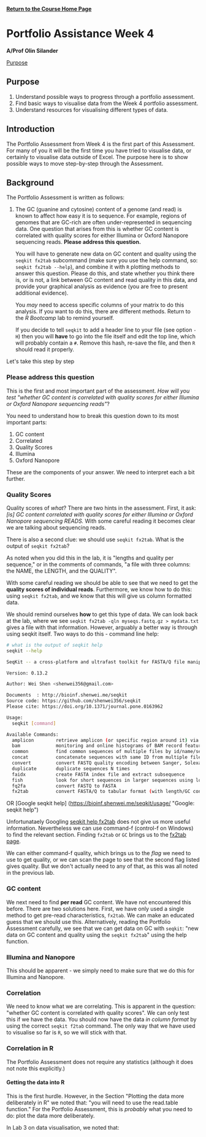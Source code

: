 **[Return to the Course Home Page](../index.html)**

# Portfolio Assistance Week 4
**A/Prof Olin Silander**

[Purpose](#purpose)<br>

## Purpose

1. Understand possible ways to progress through a portfolio assessment.
2. Find basic ways to visualise data from the Week 4 portfolio assessment.
3. Understand resources for visualising different types of data. 

## Introduction

The Portfolio Assessment from Week 4 is the first part of this Assessment. For many of you it will be the first time you have tried to visualise data, or certainly to visualise data outside of Excel. The purpose here is to show possible ways to move step-by-step through the Assessment.

## Background

The Portfolio Assessment is written as follows:

1. The GC (guanine and cytosine) content of a genome (and read) is known to affect how easy it is to sequence. For example, regions of genomes that are GC-rich are often under-represented in sequencing data. One question that arises from this is whether GC content is correlated with quality scores for either Illumina or Oxford Nanopore sequencing reads. **Please address this question.**<br>

    You will have to generate new data on GC content and quality using the `seqkit fx2tab` subcommand (make sure you use the help command, so: `seqkit fx2tab --help`), and combine it with `R` plotting methods to answer this question. Please do this, and state whether you think there is, or is not, a link between GC content and read quality in this data, and provide your graphical analysis as evidence (you are free to present additional evidence).

    You *may* need to access specific columns of your matrix to do this analysis. If you want to do this, there are different methods. Return to the *R Bootcamp* lab to remind yourself.

    If you decide to tell `seqkit` to add a header line to your file (see option `-H`) then you will **have** to go into the file itself and edit the top line, which will probably contain a `#`. Remove this hash, re-save the file, and then `R` should read it properly.

Let's take this step by step

### Please address this question
This is the first and most important part of the assessment. *How will you test "whether GC content is correlated with quality scores for either Illumina or Oxford Nanopore sequencing reads"*?

You need to understand how to break this question down to its most important parts:
1. GC content
2. Correlated
3. Quality Scores
4. Illumina
5. Oxford Nanopore

These are the components of your answer. We need to interpret each a bit further.

### Quality Scores
Quality scores of *what*?
There are two hints in the assessment. First, it ask: *[is] GC content correlated with quality scores for either Illumina or Oxford Nanopore sequencing READS.*
With some careful reading it becomes clear we are talking about sequencing reads.

There is also a second clue: we should use `seqkit fx2tab`. What is the output of `seqkit fx2tab`?

As noted when you did this in the lab, it is "lengths and quality per sequence," or in the comments of commands, "a file with three columns: the NAME, the LENGTH, and the QUALITY".

With some careful reading we should be able to see that we need to get the **quality scores of individual reads**. Furthermore, we know how to do this: using `seqkit fx2tab`, and we know that this will give us column formatted data.

We should remind ourselves **how** to get this type of data. We can look back at the lab, where we see `seqkit fx2tab -qln myseqs.fastq.gz > mydata.txt` gives a file with that information. However, arguably a better way is through using seqkit itself. Two ways to do this - command line help:

```bash
# what is the output of seqkit help
seqkit --help

SeqKit -- a cross-platform and ultrafast toolkit for FASTA/Q file manipulation

Version: 0.13.2

Author: Wei Shen <shenwei356@gmail.com>

Documents  : http://bioinf.shenwei.me/seqkit
Source code: https://github.com/shenwei356/seqkit
Please cite: https://doi.org/10.1371/journal.pone.0163962

Usage:
  seqkit [command]

Available Commands:
  amplicon        retrieve amplicon (or specific region around it) via primer(s)
  bam             monitoring and online histograms of BAM record features
  common          find common sequences of multiple files by id/name/sequence
  concat          concatenate sequences with same ID from multiple files
  convert         convert FASTQ quality encoding between Sanger, Solexa and Illumina
  duplicate       duplicate sequences N times
  faidx           create FASTA index file and extract subsequence
  fish            look for short sequences in larger sequences using local alignment
  fq2fa           convert FASTQ to FASTA
  fx2tab          convert FASTA/Q to tabular format (with length/GC content/GC skew)
  ```

  OR [Google seqkit help] (https://bioinf.shenwei.me/seqkit/usage/ "Google: seqkit help")

Unfortunataely Googling [seqkit help fx2tab](https://bioinf.shenwei.me/seqkit/usage/) does not give us more useful information. Nevertheless we can use command-f (control-f on Windows) to find the relevant section. Finding `fx2tab` or `GC` brings us to the [fx2tab page](https://bioinf.shenwei.me/seqkit/usage/#fx2tab-tab2fx).

We can either command-f quality, which brings us to the *flag* we need to use to get quality, or we can scan the page to see that the second flag listed gives quality. But we don't actually need to any of that, as this was all noted in the previous lab.

### GC content
We next need to find **per read** GC content. We have not encountered this before. There are two solutions here. First, we have only used a single method to get pre-read characteristics, `fx2tab`. We can make an educated guess that we should use this. Alternatively, reading the Portfolio Assessment carefully, we see that we can get data on GC with `seqkit`: "new data on GC content and quality using the `seqkit fx2tab`" using the help function.

### Illumina and Nanopore
This should be apparent - we simply need to make sure that we do this for Illumina and Nanopore.

### Correlation
We need to know what we are correlating. This is apparent in the question: "whether GC content is correlated with quality scores". We can only test this if we have the data. You should now have the data *in column format* by using the correct `seqkit f2tab` command. The only way that we have used to visualise so far is `R`, so we will stick with that.


### Correlation in R
The Portfolio Assessment does not require any statistics (although it does not note this explicitly.)

#### Getting the data into R

This is the first hurdle. However, in the Section "Plotting the data more deliberately in R" we noted that:
"you will need to use the read.table function." For the Portfolio Assessment, this is *probably* what you need to do: plot the data more deliberately.



In Lab 3 on data visualisation, we noted that:

